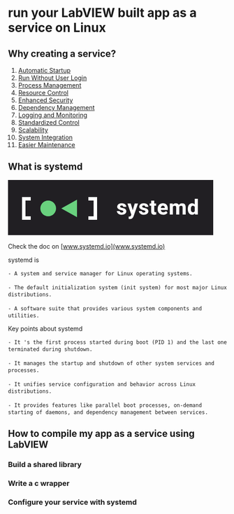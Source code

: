 # run your LabVIEW built app as a service on Linux

## Why creating a service?

1. [Automatic Startup](why.md#automatic-startup)
2. [Run Without User Login](why.md#run-without-user-login)
3. [Process Management](why.md#process-management)
4. [Resource Control](why.md#resource-control)
5. [Enhanced Security](why.md#enhanced-security)
6. [Dependency Management](why.md#dependency-management)
7. [Logging and Monitoring](why.md#logging-and-monitoring)
8. [Standardized Control](why.md#standardized-control)
9. [Scalability](why.md#scalability)
10. [System Integration](why.md#system-integration)
11. [Easier Maintenance](why.md#easier-maintenance)

## What is systemd

![systemd](img/logo-systemd.png)

Check the doc on [www.systemd.io](www.systemd.io)

systemd is

    - A system and service manager for Linux operating systems.

    - The default initialization system (init system) for most major Linux distributions.
    
    - A software suite that provides various system components and utilities.

Key points about systemd

    - It 's the first process started during boot (PID 1) and the last one terminated during shutdown.
    
    - It manages the startup and shutdown of other system services and processes.
    
    - It unifies service configuration and behavior across Linux distributions.
    
    - It provides features like parallel boot processes, on-demand starting of daemons, and dependency management between services.

## How to compile my app as a service using LabVIEW

### Build a shared library

### Write a c wrapper

### Configure your service with systemd